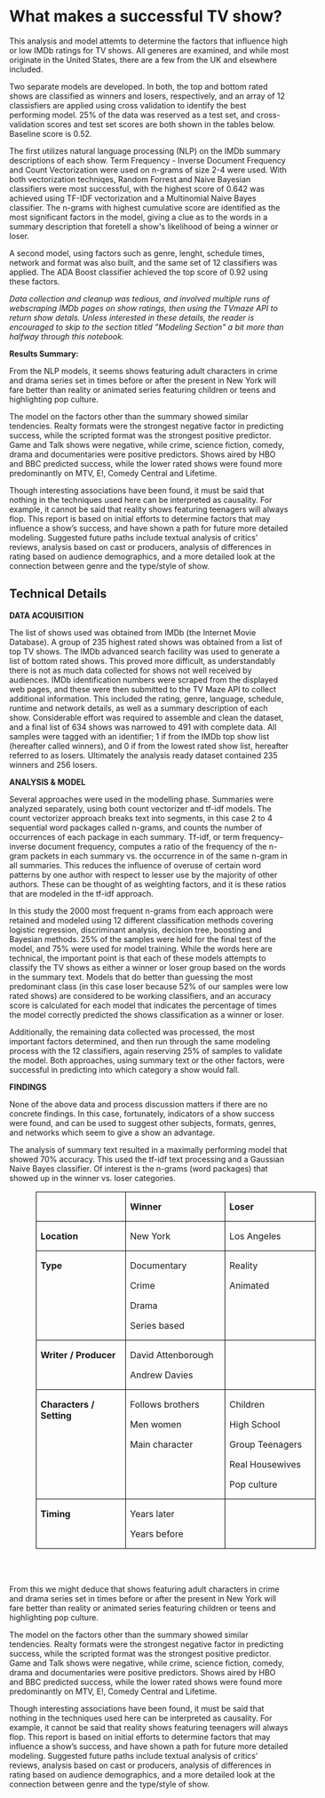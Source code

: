 # What makes a successful TV show?

This analysis and model attemts to determine the factors that influence high or low IMDb ratings for TV shows.  All generes are examined, and while most originate in the United States, there are a few from the UK and elsewhere included.   

Two separate models are developed.  In both, the top and bottom rated shows are classified as winners and losers, respectively, and an array of 12 classisfiers are applied using cross validation to identify the best performing model. 25% of the data was reserved as a test set, and cross-validation scores and test set scores are both shown in the tables below. Baseline score is 0.52.  

The first utilizes natural language processing (NLP) on the IMDb summary descriptions of each show.  Term Frequency - Inverse Document Frequency and Count Vectorization were used on n-grams of size 2-4 were used.  With both vectorization techniqes, Random Forrest and Naive Bayesian classifiers were most successful, with the highest score of 0.642 was achieved using TF-IDF vectorization and a Multinomial Naive Bayes classifier.   The n-grams with highest cumulative score are identified as the most significant factors in the model, giving a clue as to the words in a summary description that foretell a show's likelihood of being a winner or loser.  

A second model, using factors such as genre, lenght, schedule times, network and format was also built, and the same set of 12 classifiers was applied.  The ADA Boost classifier achieved the top score of 0.92 using these factors.  

_Data collection and cleanup was tedious, and involved multiple runs of webscraping IMDb pages on show ratings, then using the TVmaze API to return show detals.  Unless interested in these details, the reader is encouraged to skip to the section titled "Modeling Section" a bit more than halfway through this notebook._

**Results Summary:**

From the NLP models, it seems shows featuring adult characters in crime and drama series set in times before or after the present in New York will fare better than reality or animated series featuring children or teens and highlighting pop culture.  

The model on the factors other than the summary showed similar tendencies.  Realty formats were the strongest negative factor in predicting success, while the scripted format was the strongest positive predictor.  Game and Talk shows were negative, while crime, science fiction, comedy, drama and documentaries were positive predictors.   Shows aired by HBO and BBC predicted success, while the lower rated shows were found more predominantly on MTV, E!, Comedy Central and Lifetime.  

Though interesting associations have been found, it must be said that nothing in the techniques used here can be interpreted as causality. For example, it cannot be said that reality shows featuring teenagers will always flop.  This report is based on initial efforts to determine factors that may influence a show’s success, and have shown a path for future more detailed modeling.  Suggested future paths include textual analysis of critics’ reviews, analysis based on cast or producers, analysis of differences in rating based on audience demographics, and a more detailed look at the connection between genre and the type/style of show.  
  

## Technical Details

**DATA ACQUISITION**

The list of shows used was obtained from IMDb (the Internet Movie Database). A group of 235 highest rated shows was obtained from a list of top TV shows. The IMDb advanced search facility was used to generate a list of bottom rated shows. This proved more difficult, as understandably there is not as much data collected for shows not well received by audiences. IMDb identification numbers were scraped from the displayed web pages, and these were then submitted to the TV Maze API to collect additional information. This included the rating, genre, language, schedule, runtime and network details, as well as a summary description of each show. Considerable effort was required to assemble and clean the dataset, and a final list of 634 shows was narrowed to 491 with complete data. All samples were tagged with an identifier; 1 if from the IMDb top show list (hereafter called winners), and 0 if from the lowest rated show list, hereafter referred to as losers. Ultimately the analysis ready dataset contained 235 winners and 256 losers.

**ANALYSIS & MODEL**

Several approaches were used in the modelling phase.  Summaries were analyzed separately, using both count vectorizer and tf-idf models.   The count vectorizer approach breaks text into segments, in this case 2 to 4 sequential word packages called n-grams, and counts the number of occurrences of each package in each summary.  Tf-idf, or term frequency–inverse document frequency, computes a ratio of the frequency of the n-gram packets in each summary vs. the occurrence in of the same n-gram in all summaries.  This reduces the influence of overuse of certain word patterns by one author with respect to lesser use by the majority of other authors.  These can be thought of as weighting factors, and it is these ratios that are modeled in the tf-idf approach. 

In this study the 2000 most frequent n-grams from each approach were retained and modeled using 12 different classification methods covering logistic regression, discriminant analysis, decision tree, boosting and Bayesian methods.  25% of the samples were held for the final test of the model, and 75% were used for model training.  While the words here are technical, the important point is that each of these models attempts to classify the TV shows as either a winner or loser group based on the words in the summary text.  Models that do better than guessing the most predominant class (in this case loser because 52% of our samples were low rated shows) are considered to be working classifiers, and an accuracy score is calculated for each model that indicates the percentage of times the model correctly predicted the shows classification as a winner or loser.  

Additionally, the remaining data collected was processed, the most important factors determined, and then run through the same modeling process with the 12 classifiers, again reserving 25% of samples to validate the model.  Both approaches, using summary text or the other factors, were successful in predicting into which category a show would fall.




**FINDINGS**

None of the above data and process discussion matters if there are no concrete findings.  In this case, fortunately, indicators of a show success were found, and can be used to suggest other subjects, formats, genres, and networks which seem to give a show an advantage.  

The analysis of summary text resulted in a maximally performing model that showed 70% accuracy.  This used the tf-idf text processing and a Gaussian Naive Bayes classifier.  Of interest is the n-grams (word packages) that showed up in the winner vs. loser categories.

<table class=MsoTableGrid border=1 cellspacing=0 cellpadding=0
 style='margin-left:.5in;border-collapse:collapse;border:none;mso-border-alt:
 solid windowtext .5pt;mso-yfti-tbllook:1184;mso-padding-alt:0in 5.4pt 0in 5.4pt'>
 <tr style='mso-yfti-irow:0;mso-yfti-firstrow:yes'>
  <td width=121 valign=top style='width:121.25pt;border:solid windowtext 1.0pt;
  mso-border-alt:solid windowtext .5pt;padding:0in 5.4pt 0in 5.4pt'>
  <p class=MsoNormal><o:p>&nbsp;</o:p></p>
  </td>
  <td width=135 valign=top style='width:135.0pt;border:solid windowtext 1.0pt;
  border-left:none;mso-border-left-alt:solid windowtext .5pt;mso-border-alt:
  solid windowtext .5pt;padding:0in 5.4pt 0in 5.4pt'>
  <p class=MsoNormal><b style='mso-bidi-font-weight:normal'>Winner<o:p></o:p></b></p>
  </td>
  <td width=122 valign=top style='width:121.5pt;border:solid windowtext 1.0pt;
  border-left:none;mso-border-left-alt:solid windowtext .5pt;mso-border-alt:
  solid windowtext .5pt;padding:0in 5.4pt 0in 5.4pt'>
  <p class=MsoNormal><b style='mso-bidi-font-weight:normal'>Loser<o:p></o:p></b></p>
  </td>
 </tr>
 <tr style='mso-yfti-irow:1'>
  <td width=121 valign=top style='width:121.25pt;border:solid windowtext 1.0pt;
  border-top:none;mso-border-top-alt:solid windowtext .5pt;mso-border-alt:solid windowtext .5pt;
  padding:0in 5.4pt 0in 5.4pt'>
  <p class=MsoNormal><b style='mso-bidi-font-weight:normal'>Location<o:p></o:p></b></p>
  </td>
  <td width=135 valign=top style='width:135.0pt;border-top:none;border-left:
  none;border-bottom:solid windowtext 1.0pt;border-right:solid windowtext 1.0pt;
  mso-border-top-alt:solid windowtext .5pt;mso-border-left-alt:solid windowtext .5pt;
  mso-border-alt:solid windowtext .5pt;padding:0in 5.4pt 0in 5.4pt'>
  <p class=MsoNormal>New York</p>
  </td>
  <td width=122 valign=top style='width:121.5pt;border-top:none;border-left:
  none;border-bottom:solid windowtext 1.0pt;border-right:solid windowtext 1.0pt;
  mso-border-top-alt:solid windowtext .5pt;mso-border-left-alt:solid windowtext .5pt;
  mso-border-alt:solid windowtext .5pt;padding:0in 5.4pt 0in 5.4pt'>
  <p class=MsoNormal>Los Angeles</p>
  </td>
 </tr>
 <tr style='mso-yfti-irow:2'>
  <td width=121 valign=top style='width:121.25pt;border:solid windowtext 1.0pt;
  border-top:none;mso-border-top-alt:solid windowtext .5pt;mso-border-alt:solid windowtext .5pt;
  padding:0in 5.4pt 0in 5.4pt'>
  <p class=MsoNormal><b style='mso-bidi-font-weight:normal'>Type<o:p></o:p></b></p>
  </td>
  <td width=135 valign=top style='width:135.0pt;border-top:none;border-left:
  none;border-bottom:solid windowtext 1.0pt;border-right:solid windowtext 1.0pt;
  mso-border-top-alt:solid windowtext .5pt;mso-border-left-alt:solid windowtext .5pt;
  mso-border-alt:solid windowtext .5pt;padding:0in 5.4pt 0in 5.4pt'>
  <p class=MsoNormal>Documentary</p>
  <p class=MsoNormal>Crime</p>
  <p class=MsoNormal>Drama</p>
  <p class=MsoNormal>Series based</p>
  </td>
  <td width=122 valign=top style='width:121.5pt;border-top:none;border-left:
  none;border-bottom:solid windowtext 1.0pt;border-right:solid windowtext 1.0pt;
  mso-border-top-alt:solid windowtext .5pt;mso-border-left-alt:solid windowtext .5pt;
  mso-border-alt:solid windowtext .5pt;padding:0in 5.4pt 0in 5.4pt'>
  <p class=MsoNormal>Reality </p>
  <p class=MsoNormal>Animated</p>
  </td>
 </tr>
 <tr style='mso-yfti-irow:3'>
  <td width=121 valign=top style='width:121.25pt;border:solid windowtext 1.0pt;
  border-top:none;mso-border-top-alt:solid windowtext .5pt;mso-border-alt:solid windowtext .5pt;
  padding:0in 5.4pt 0in 5.4pt'>
  <p class=MsoNormal><b style='mso-bidi-font-weight:normal'>Writer / Producer <o:p></o:p></b></p>
  </td>
  <td width=135 valign=top style='width:135.0pt;border-top:none;border-left:
  none;border-bottom:solid windowtext 1.0pt;border-right:solid windowtext 1.0pt;
  mso-border-top-alt:solid windowtext .5pt;mso-border-left-alt:solid windowtext .5pt;
  mso-border-alt:solid windowtext .5pt;padding:0in 5.4pt 0in 5.4pt'>
  <p class=MsoNormal>David Attenborough</p>
  <p class=MsoNormal>Andrew Davies</p>
  </td>
  <td width=122 valign=top style='width:121.5pt;border-top:none;border-left:
  none;border-bottom:solid windowtext 1.0pt;border-right:solid windowtext 1.0pt;
  mso-border-top-alt:solid windowtext .5pt;mso-border-left-alt:solid windowtext .5pt;
  mso-border-alt:solid windowtext .5pt;padding:0in 5.4pt 0in 5.4pt'>
  <p class=MsoNormal><o:p>&nbsp;</o:p></p>
  </td>
 </tr>
 <tr style='mso-yfti-irow:4;height:26.05pt'>
  <td width=121 valign=top style='width:121.25pt;border:solid windowtext 1.0pt;
  border-top:none;mso-border-top-alt:solid windowtext .5pt;mso-border-alt:solid windowtext .5pt;
  padding:0in 5.4pt 0in 5.4pt;height:26.05pt'>
  <p class=MsoNormal><b style='mso-bidi-font-weight:normal'>Characters /
  Setting<o:p></o:p></b></p>
  </td>
  <td width=135 valign=top style='width:135.0pt;border-top:none;border-left:
  none;border-bottom:solid windowtext 1.0pt;border-right:solid windowtext 1.0pt;
  mso-border-top-alt:solid windowtext .5pt;mso-border-left-alt:solid windowtext .5pt;
  mso-border-alt:solid windowtext .5pt;padding:0in 5.4pt 0in 5.4pt;height:26.05pt'>
  <p class=MsoNormal>Follows brothers</p>
  <p class=MsoNormal>Men women</p>
  <p class=MsoNormal>Main character</p>
  </td>
  <td width=122 valign=top style='width:121.5pt;border-top:none;border-left:
  none;border-bottom:solid windowtext 1.0pt;border-right:solid windowtext 1.0pt;
  mso-border-top-alt:solid windowtext .5pt;mso-border-left-alt:solid windowtext .5pt;
  mso-border-alt:solid windowtext .5pt;padding:0in 5.4pt 0in 5.4pt;height:26.05pt'>
  <p class=MsoNormal>Children</p>
  <p class=MsoNormal>High School</p>
  <p class=MsoNormal>Group Teenagers</p>
  <p class=MsoNormal>Real Housewives</p>
  <p class=MsoNormal>Pop culture</p>
  </td>
 </tr>
 <tr style='mso-yfti-irow:5;mso-yfti-lastrow:yes;height:26.05pt'>
  <td width=121 valign=top style='width:121.25pt;border:solid windowtext 1.0pt;
  border-top:none;mso-border-top-alt:solid windowtext .5pt;mso-border-alt:solid windowtext .5pt;
  padding:0in 5.4pt 0in 5.4pt;height:26.05pt'>
  <p class=MsoNormal><b style='mso-bidi-font-weight:normal'>Timing<o:p></o:p></b></p>
  </td>
  <td width=135 valign=top style='width:135.0pt;border-top:none;border-left:
  none;border-bottom:solid windowtext 1.0pt;border-right:solid windowtext 1.0pt;
  mso-border-top-alt:solid windowtext .5pt;mso-border-left-alt:solid windowtext .5pt;
  mso-border-alt:solid windowtext .5pt;padding:0in 5.4pt 0in 5.4pt;height:26.05pt'>
  <p class=MsoNormal>Years later</p>
  <p class=MsoNormal>Years before</p>
  </td>
  <td width=122 valign=top style='width:121.5pt;border-top:none;border-left:
  none;border-bottom:solid windowtext 1.0pt;border-right:solid windowtext 1.0pt;
  mso-border-top-alt:solid windowtext .5pt;mso-border-left-alt:solid windowtext .5pt;
  mso-border-alt:solid windowtext .5pt;padding:0in 5.4pt 0in 5.4pt;height:26.05pt'>
  <p class=MsoNormal><o:p>&nbsp;</o:p></p>
  </td>
 </tr>
</table>
</br>
</br>

From this we might deduce that shows featuring adult characters in crime and drama series set in times before or after the present in New York will fare better than reality or animated series featuring children or teens and highlighting pop culture. 

The model on the factors other than the summary showed similar tendencies.  Realty formats were the strongest negative factor in predicting success, while the scripted format was the strongest positive predictor.  Game and Talk shows were negative, while crime, science fiction, comedy, drama and documentaries were positive predictors.   Shows aired by HBO and BBC predicted success, while the lower rated shows were found more predominantly on MTV, E!, Comedy Central and Lifetime.

Though interesting associations have been found, it must be said that nothing in the techniques used here can be interpreted as causality. For example, it cannot be said that reality shows featuring teenagers will always flop.  This report is based on initial efforts to determine factors that may influence a show’s success, and have shown a path for future more detailed modeling.  Suggested future paths include textual analysis of critics’ reviews, analysis based on cast or producers, analysis of differences in rating based on audience demographics, and a more detailed look at the connection between genre and the type/style of show.



